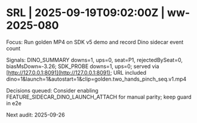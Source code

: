 # SRL | 2025-09-19T09:02:00Z | ww-2025-080

Focus: Run golden MP4 on SDK v5 demo and record Dino sidecar event count

Signals: DINO_SUMMARY downs=1, ups=0, seat=P1, rejectedBySeat=0, biasMsDown≈-3.26; SDK_PROBE downs=1, ups=0; served via [http://127.0.0.1:8091](http://127.0.0.1:8091); URL included dino=1&launch=1&autostart=1&clip=golden.two_hands_pinch_seq.v1.mp4

Decisions queued: Consider enabling FEATURE_SIDECAR_DINO_LAUNCH_ATTACH for manual parity; keep guard in e2e

Next audit: 2025-09-26
